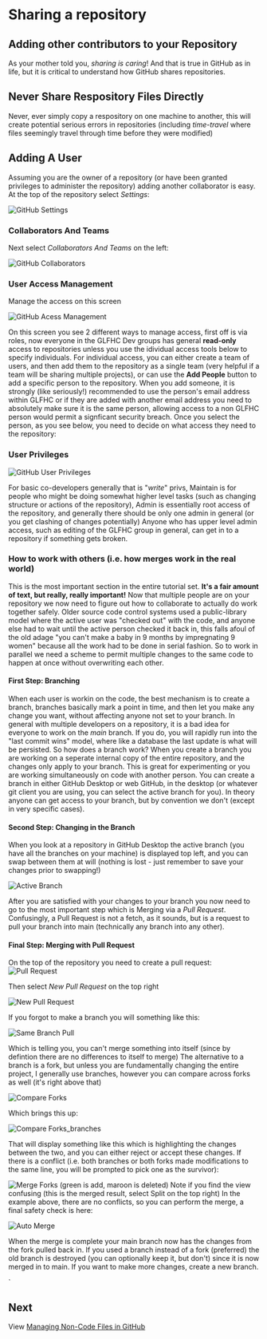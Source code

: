 # Sharing a repository

## Adding other contributors to your Repository
As your mother told you, _sharing is caring_! And that is true in GitHub as in life, but it is critical
to understand how GitHub shares repositories.

## Never Share Respository Files Directly
Never, ever simply copy a respository on one machine to another, this will create potential serious errors
in repositories (including _time-travel_ where files seemingly travel through time before they were modified)

## Adding A User
Assuming you are the owner of a repository (or have been granted privileges to administer the repository) adding another 
collaborator is easy. At the top of the repository select _Settings_:

![GitHub Settings](images/github_settings.png "GitHub Settings")

### Collaborators And Teams
Next select _Collaborators And Teams_ on the left:

![GitHub Collaborators](images/collaborator_link.png "GitHub Collaborators")

### User Access Management
Manage the access on this screen

![GitHub Acess Management](images/manage_access.png "Manage Collaborators")

On this screen you see 2 different ways to manage access, first off is via roles, now everyone in the GLFHC Dev groups has 
general **read-only** access to repositories unless you use the idividual access tools below to specify individuals.
For individual access, you can either create a team of users, and then add them to the repository as a single team (very helpful
if a team will be sharing multiple projects), or can use the **Add People** button to add a specific person to the repository.
When you add someone, it is strongly (like seriously!) recommended to use the person's email address within GLFHC or if they are 
added with another email address you need to absolutely make sure it is the same person, allowing access to a non GLFHC person
would permit a signficant security breach. Once you select the person, as you see below, you need to decide on what access
they need to the repository:

### User Privileges
![GitHub User Privileges](images/user_privs.png "GitHub User Privileges")

For basic co-developers generally that is "_write_" privs, Maintain is for people who might be doing somewhat higher level 
tasks (such as changing structure or actions of the repository), Admin is essentially root access of the repository, and generally
there should be only one admin in general (or you get clashing of changes potentially) Anyone who has upper level admin access,
such as editing of the GLFHC group in general, can get in to a repository if something gets broken.

### How to work with others (i.e. how merges work in the real world)
This is the most important section in the entire tutorial set. **It's a fair amount of text, but really, really important!** Now that multiple people are on your repository we now need to figure out how to collaborate to actually do work together safely.
Older source code control systems used a public-library model where the active user was "checked out" with the code, and anyone else
had to wait until the active person checked it back in, this falls afoul of the old adage "you can't make a baby in 9 months by impregnating 9 women" because
all the work had to be done in serial fashion. So to work in parallel we need a scheme to permit multiple changes to the same code
to happen at once without overwriting each other.

#### First Step: Branching
When each user is workin on the code, the best mechanism is to create a branch, branches basically mark a point in time, and then let you
make any change you want, without affecting anyone not set to your branch. In general with multiple developers on a repository,
it is a bad idea for everyone to work on the _main_ branch. If you do, you will rapidly run into the "last commit wins" model,
where like a database the last update is what will be persisted. So how does a branch work? When you create a branch you are working on a seperate
internal copy of the entire repository, and the changes only apply to your branch. This is great for experimenting or you are working
simultaneously on code with another person. You can create a branch in either GitHub Desktop or web GitHub, in the desktop (or whatever git client you
are using, you can select the active branch for you). In theory anyone can get access to your branch, but by convention we don't (except in very specific cases).

#### Second Step: Changing in the Branch
When you look at a repository in GitHub Desktop the active branch (you have all the branches on your machine) is displayed top left, and you can swap between them at will (nothing is lost - just remember to save your changes prior to swapping!)

![Active Branch](images/active_branch.png "Current Active Branch")

After you are satisfied with your changes to your branch you now need to go to the most important step which is Merging via a _Pull Request_. Confusingly,
a Pull Request is not a fetch, as it sounds, but is a request to pull your branch into main (technically any branch into any other).

#### Final Step: Merging with Pull Request
On the top of the repository you need to create a pull request:
![Pull Request](images/pull_request.png "Pull Request Button")

Then select _New Pull Request_ on the top right

![New Pull Request](images/create_pull_request.png "New Pull Request Button")

If you forgot to make a branch you will something like this:

![Same Branch Pull](images/same_branch_pull.png "Same Branch Pull Request")

Which is telling you, you can't merge something into itself (since by defintion there are no differences to itself to merge)
The alternative to a branch is a fork, but unless you are fundamentally changing the entire project, I generally use branches,
however you can compare across forks as well (it's right above that)

![Compare Forks](images/compare_forks.png "Compare Forks")

Which brings this up:

![Compare Forks_branches](images/compare_forks_branches.png "Compare Fork Branches")

That will display something like this which is highlighting the changes between the two, and you can either reject or accept these
changes. If there is a conflict (i.e. both branches or both forks made modifications to the same line, you will be prompted to pick one as the survivor):

![Merge Forks](images/merge_conflict_forks.png "merging forks")
(green is add, maroon is deleted) Note if you find the view confusing (this is the merged result, select Split on the top right)
In the example above, there are no conflicts, so you can perform the merge, a final safety check is here:

![Auto Merge](images/auto_merge.png "Auto Merge Check")

When the merge is complete your main branch now has the changes from the fork pulled back in. If you used a branch instead of a 
fork (preferred) the old branch is destroyed (you can optionally keep it, but don't) since it is now merged in to main. If you want to 
make more changes, create a new branch.

`

## Next
View [Managing Non-Code Files in GitHub](noncode_files.md)
